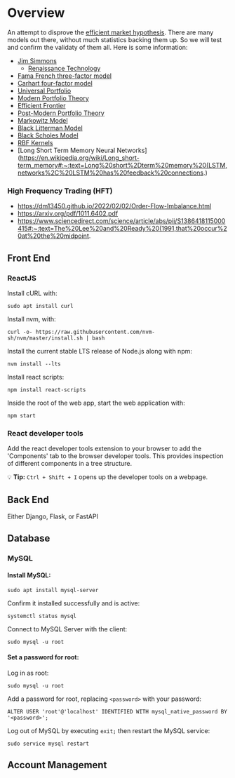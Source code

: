 # Overview

An attempt to disprove the [efficient market hypothesis](https://en.wikipedia.org/wiki/Efficient-market_hypothesis). There are many models out there, without much statistics backing them up. So we will test and confirm the validaty of them all. Here is some information:

* [Jim Simmons](https://en.wikipedia.org/wiki/Jim_Simons_(mathematician))
  * [Renaissance Technology](https://en.wikipedia.org/wiki/Renaissance_Technologies#Medallion_Fund)
* [Fama French three-factor model](https://en.wikipedia.org/wiki/Fama%E2%80%93French_three-factor_model) 
* [Carhart four-factor model](https://en.wikipedia.org/wiki/Carhart_four-factor_model)
* [Universal Portfolio](https://isl.stanford.edu/~cover/papers/paper93.pdf)
* [Modern Portfolio Theory](https://en.wikipedia.org/wiki/Modern_portfolio_theory)
* [Efficient Frontier](https://en.wikipedia.org/wiki/Efficient_frontier)
* [Post-Modern Portfolio Theory](https://en.wikipedia.org/wiki/Post-modern_portfolio_theory)
* [Markowitz Model](https://en.wikipedia.org/wiki/Markowitz_model)
* [Black Litterman Model](https://en.wikipedia.org/wiki/Black%E2%80%93Litterman_model)
* [Black Scholes Model](https://en.wikipedia.org/wiki/Black%E2%80%93Scholes_model)
* [RBF Kernels](https://en.wikipedia.org/wiki/Radial_basis_function_kernel)
* [Long Short Term Memory Neural Networks](https://en.wikipedia.org/wiki/Long_short-term_memory#:~:text=Long%20short%2Dterm%20memory%20(LSTM,networks%2C%20LSTM%20has%20feedback%20connections.)
### High Frequency Trading (HFT)
* https://dm13450.github.io/2022/02/02/Order-Flow-Imbalance.html
* https://arxiv.org/pdf/1011.6402.pdf
* https://www.sciencedirect.com/science/article/abs/pii/S1386418115000415#:~:text=The%20Lee%20and%20Ready%20(1991,that%20occur%20at%20the%20midpoint.


## Front End
### ReactJS
Install cURL with: 

    sudo apt install curl

Install nvm, with: 

    curl -o- https://raw.githubusercontent.com/nvm-sh/nvm/master/install.sh | bash
    
Install the current stable LTS release of Node.js along with npm: 

    nvm install --lts
    
Install react scripts:

    npm install react-scripts
    
Inside the root of the web app, start the web application with:

    npm start

### React developer tools
Add the react developer tools extension to your browser to add the 'Components' tab to the browser developer tools. This provides inspection of different components in a tree structure.

:bulb: **Tip:** `Ctrl + Shift + I` opens up the developer tools on a webpage.

## Back End
Either Django, Flask, or FastAPI

## Database
### MySQL

#### Install MySQL:

    sudo apt install mysql-server

Confirm it installed successfully and is active:

    systemctl status mysql

Connect to MySQL Server with the client:

    sudo mysql -u root 

#### Set a password for root:

Log in as root:

    sudo mysql -u root
    
Add a password for root, replacing `<password>` with your password:

    ALTER USER 'root'@'localhost' IDENTIFIED WITH mysql_native_password BY '<password>'; 

Log out of MySQL by executing `exit;` then restart the MySQL service:

    sudo service mysql restart

## Account Management
